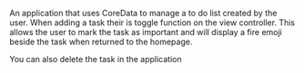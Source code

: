 An application that uses CoreData to manage a to do list created by the user. When adding a task their is toggle function on the view controller. This allows the user to mark the task as important and will display a fire emoji beside the task when returned to the homepage.

You can also delete the task in the application
